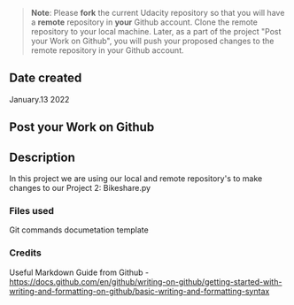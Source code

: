 >**Note**: Please **fork** the current Udacity repository so that you will have a **remote** repository in **your** Github account. Clone the remote repository to your local machine. Later, as a part of the project "Post your Work on Github", you will push your proposed changes to the remote repository in your Github account.

## Date created
January.13 2022

## Post your Work on Github

## Description
In this project we are using our local and remote repository's to make changes to our Project 2: Bikeshare.py 

### Files used
Git commands documetation template

### Credits
Useful Markdown Guide from Github - https://docs.github.com/en/github/writing-on-github/getting-started-with-writing-and-formatting-on-github/basic-writing-and-formatting-syntax


